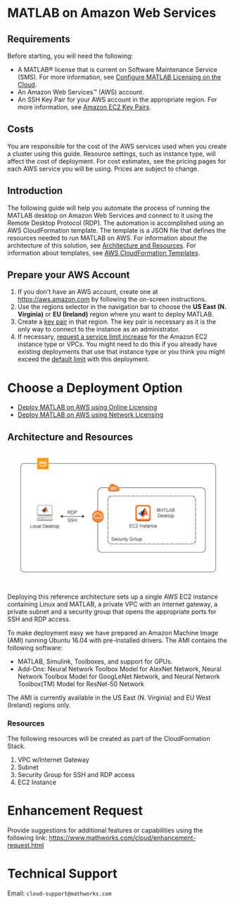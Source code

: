 # MATLAB on Amazon Web Services

## Requirements
Before starting, you will need the following:
-   A MATLAB® license that is current on Software
    Maintenance Service (SMS). For more information, see [Configure MATLAB Licensing on the Cloud](https://www.mathworks.com/help/licensingoncloud/matlab-on-the-cloud.html.).
-   An Amazon Web Services™ (AWS) account.
-   An SSH Key Pair for your AWS account in the appropriate region. For more information, see [Amazon EC2 Key Pairs](https://docs.aws.amazon.com/AWSEC2/latest/UserGuide/ec2-key-pairs.html).

## Costs
You are responsible for the cost of the AWS services used when you create a cluster using this guide. Resource settings, such as instance type, will affect the cost of deployment. For cost estimates, see the pricing pages for each AWS service you will be using. Prices are subject to change.

## Introduction

The following guide will help you automate the process of running the MATLAB desktop on Amazon Web Services and connect to it using the Remote Desktop Protocol (RDP). The automation is accomplished using an AWS CloudFormation template. The template is a JSON file that defines the resources needed to run MATLAB on AWS. For information about the architecture of this solution, see [Architecture and Resources](#architecture-and-resources). For information about templates, see [AWS CloudFormation Templates](https://docs.aws.amazon.com/AWSCloudFormation/latest/UserGuide/template-guide.html).


## Prepare your AWS Account

1. If you don't have an AWS account, create one at https://aws.amazon.com by following the on-screen instructions.
2. Use the regions selector in the navigation bar to choose the **US East (N. Virginia)** or **EU (Ireland)** region where you want to deploy MATLAB.
3. Create a [key pair](https://docs.aws.amazon.com/AWSEC2/latest/UserGuide/ec2-key-pairs.html) in that region.  The key pair is necessary as it is the only way to connect to the instance as an administrator.
4. If necessary, [request a service limit increase](https://console.aws.amazon.com/support/home#/case/create?issueType=service-limit-increase&limitType=service-code-) for the Amazon EC2 instance type or VPCs.  You might need to do this if you already have existing deployments that use that instance type or you think you might exceed the [default limit](http://docs.aws.amazon.com/AWSEC2/latest/UserGuide/ec2-resource-limits.html) with this deployment.

# Choose a Deployment Option

- [Deploy MATLAB on AWS using Online Licensing](online-licensing-instructions.md)
- [Deploy MATLAB on AWS using Network Licensing](license-manager-instructions.md)

## Architecture and Resources

![MATLAB on AWS Reference Architecture](../../img/aws-matlab-diagram.png)

Deploying this reference architecture sets up a single AWS EC2 instance containing Linux and MATLAB, a private VPC with an internet gateway, a private subnet and a security group that opens the appropriate ports for SSH and RDP access.  

To make deployment easy we have prepared an Amazon Machine Image (AMI) running Ubuntu 16.04 with pre-installed drivers. The AMI contains the following software:
* MATLAB, Simulink, Toolboxes, and support for GPUs.
* Add-Ons: Neural Network Toolbox Model for AlexNet Network, Neural Network Toolbox Model for GoogLeNet Network, and Neural Network Toolbox(TM) Model for ResNet-50 Network

The AMI is currently available in the US East (N. Virginia) and EU West (Ireland) regions only. 

### Resources

The following resources will be created as part of the CloudFormation Stack.  

1. VPC w/Internet Gateway
1. Subnet
1. Security Group for SSH and RDP access
1. EC2 Instance

# Enhancement Request
Provide suggestions for additional features or capabilities using the following link: https://www.mathworks.com/cloud/enhancement-request.html

# Technical Support
Email: `cloud-support@mathworks.com`
